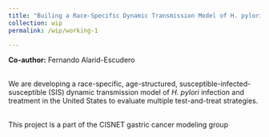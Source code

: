 ```yaml
---
title: "Builing a Race-Specific Dynamic Transmission Model of H. pylori in the United States"
collection: wip
permalink: /wip/working-1

---
```

<b>Co-author:</b> Fernando Alarid-Escudero <br> <br>

We are developing a race-specific, age-structured, susceptible-infected-susceptible (SIS) dynamic transmission model of <i>H. pylori</i> infection and treatment in the United States to evaluate multiple test-and-treat strategies. <br> <br>

This project is a part of the CISNET gastric cancer modeling group 
